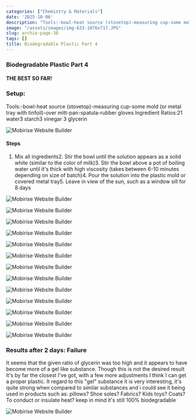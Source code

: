 ```yaml
---
categories: ["Chemistry & Materials"]
date: '2025-10-06'
description: "Tools:-bowl-heat source (stovetop)-measuring cup-some mold (or metal"
image: "/assets/images/img-633-1076x717.JPG"
slug: archie-page-38
tags: []
title: Biodegradable Plastic Part 4
---
```



### Biodegradable Plastic Part 4


#### THE BEST SO FAR!




### Setup:


Tools:-bowl-heat source (stovetop)-measuring cup-some mold (or metal tray with tinfoil)-over mitt-pan-spatula-rubber gloves Ingredient Ratios:21 water3 starch3 vinegar 3 glycerin


![Mobirise Website Builder](/assets/images/img-588-1076x717.JPG)




#### Steps


1. Mix all ingredients2. Stir the bowl until the solution appears as a solid white (similar to the color of milk)3. Stir the bowl above a pot of boiling water until it's thick with high viscosity (takes between 6-10 minutes depending on size of batch)4. Pour the solution into the plastic mold or covered metal tray5. Leave in view of the sun, such as a window sill for 8 days




![Mobirise Website Builder](/assets/images/img-600-1900x1267.JPG)


![Mobirise Website Builder](/assets/images/img-599-1900x1267.JPG)


![Mobirise Website Builder](/assets/images/img-598-1900x1267.JPG)


![Mobirise Website Builder](/assets/images/img-597-1900x1267.JPG)


![Mobirise Website Builder](/assets/images/img-596-1900x1267.JPG)


![Mobirise Website Builder](/assets/images/img-595-1900x1267.JPG)


![Mobirise Website Builder](/assets/images/img-591-1900x1267.JPG)


![Mobirise Website Builder](/assets/images/img-590-1900x1267.JPG)


![Mobirise Website Builder](/assets/images/img-589-1900x1267.JPG)




![Mobirise Website Builder](/assets/images/img-629-1076x717.JPG)


![Mobirise Website Builder](/assets/images/img-631-1076x717.JPG)




![Mobirise Website Builder](/assets/images/img-634-1076x717.JPG)


![Mobirise Website Builder](/assets/images/img-633-1076x717.JPG)




### Results after 2 days: Failure


It seems that the given ratio of glycerin was too high and it appears to have become more of a gel like substance. Though this is not the desired result it's by far the closest I've got, with a few more adjustments I think I can get a proper plastic. It regard to this "gel" substance it is very interesting, it's quite strong when compared to similar substances and i could see it being used in products such as: pillows? Shoe soles? Fabrics? Kids toys? Coats? To conduct or insulate heat? keep in mind it's still 100% biodegradable


![Mobirise Website Builder](/assets/images/img-632-1076x717.JPG)


